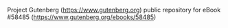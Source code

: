 Project Gutenberg (https://www.gutenberg.org) public repository for
eBook #58485 (https://www.gutenberg.org/ebooks/58485)
